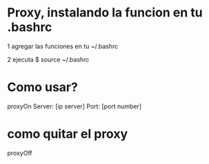 # Proxy, instalando la funcion en tu .bashrc
1 agregar las funciones en tu ~/.bashrc

2 ejecuta $ source ~/.bashrc

# Como usar?
proxyOn
Server: [ip server] 
Port: [port number]

# como quitar el proxy
proxyOff
